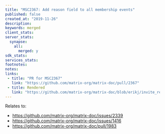 ```yaml
---
title: "MSC2367: Add reason field to all membership events"
published: false
created_at: "2019-11-26"
description:
keywords: merged
client_stats:
server_stats:
  synapse:
    all:
      merged: y
sdk_stats:
services_stats:
footnotes:
notes:
links:
 - title: "PR for MSC2367"
   link: "https://github.com/matrix-org/matrix-doc/pull/2367"
 - title: Rendered
   link: "https://github.com/matrix-org/matrix-doc/blob/erikj/invite_reject_reasons/proposals/2367-membership-reasons.md"
---
```


Relates to:
* https://github.com/matrix-org/matrix-doc/issues/2339
* https://github.com/matrix-org/matrix-doc/issues/1416
* https://github.com/matrix-org/matrix-doc/pull/1983
